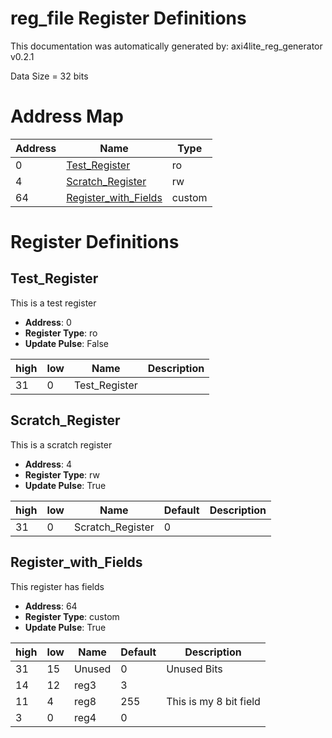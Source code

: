 # reg_file Register Definitions

This documentation was automatically generated by: axi4lite_reg_generator v0.2.1



Data Size = 32 bits

# Address Map
| Address | Name | Type |
| ------- | ---- | ---- |
| 0 | [Test_Register](#test_register) | ro |
| 4 | [Scratch_Register](#scratch_register) | rw |
| 64 | [Register_with_Fields](#register_with_fields) | custom |
# Register Definitions


## Test_Register
This is a test register

* **Address**: 0
* **Register Type**: ro
* **Update Pulse**: False

| high | low | Name | Description |
| ---- | --- | ---- | ----------- |
| 31 | 0 | Test_Register ||


## Scratch_Register
This is a scratch register

* **Address**: 4
* **Register Type**: rw
* **Update Pulse**: True

| high | low | Name  | Default | Description |
| ---- | --- | ----  | ------- | ----------- |
| 31 | 0 | Scratch_Register  | 0 ||


## Register_with_Fields
This register has fields

* **Address**: 64
* **Register Type**: custom
* **Update Pulse**: True

| high | low | Name  | Default | Description |
| ---- | --- | ----  | ------- | ----------- |
| 31 | 15 | Unused  | 0 | Unused Bits |
| 14 | 12 | reg3  | 3 |  |
  | 11 | 4 | reg8  | 255 | This is my 8 bit field |
  | 3 | 0 | reg4  | 0 |  |
  

<!-- SHA-256: f92d643520c8188abb36d22724c3817ede3f2fb61aea11b3ff6b133af1bdcde0 -->